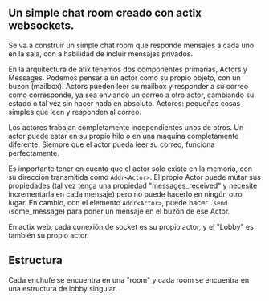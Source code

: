 ## Un simple chat room creado con actix websockets.


Se va a construir un simple chat room que responde mensajes a cada uno en la sala, con a habilidad de incluir mensajes privados.

En la arquitectura de atix tenemos dos componentes primarias, Actors y Messages. Podemos pensar a un actor como su propio objeto, con un buzon (mailbox). Actors pueden leer su mailbox y responder a su correo como corresponde, ya sea enviando un correo a otro actor, cambiando su estado o tal vez sin hacer nada en absoluto.
Actores: pequeñas cosas simples que leen y responden al correo.

Los actores trabajan completamente independientes unos de otros. Un actor puede estar en su propio hilo o en una máquina completamente diferente. Siempre que el actor pueda leer su correo, funciona perfectamente.

Es importante tener en cuenta que el actor solo existe en la memoria, con su dirección transmitida como `Addr<Actor>`. El propio Actor puede mutar sus propiedades (tal vez tenga una propiedad "messages_received" y necesite incrementarla en cada mensaje) pero no puede hacerlo en ningún otro lugar. En cambio, con el elemento `Addr<Actor>`, puede hacer `.send` (some_message) para poner un mensaje en el buzón de ese Actor.

En actix web, cada conexión de socket es su propio actor, y el "Lobby" es también su propio actor.

## Estructura

Cada enchufe se encuentra en una "room" y cada room se encuentra en una estructura de lobby singular.

